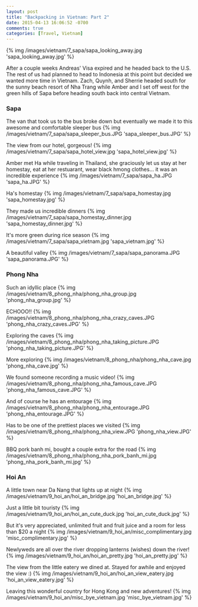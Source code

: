 ```yaml
---
layout: post
title: "Backpacking in Vietnam: Part 2"
date: 2015-04-13 16:06:52 -0700
comments: true
categories: [Travel, Vietnam]
---
```


{% img /images/vietnam/7_sapa/sapa_looking_away.jpg 'sapa_looking_away.jpg' %}

After a couple weeks Andreas' Visa expired and he headed back to the U.S. The rest of us had planned to head to Indonesia at this point but decided we wanted more time in Vietnam. Zach, Quynh, and Sherrie headed south for the sunny beach resort of Nha Trang while Amber and I set off west for the green hills of Sapa before heading south back into central Vietnam.

<!-- more -->

<h3>Sapa</h3>

The van that took us to the bus broke down but eventually we made it to this awesome and comfortable sleeper bus
{% img /images/vietnam/7_sapa/sapa_sleeper_bus.JPG 'sapa_sleeper_bus.JPG' %}

The view from our hotel, gorgeous!
{% img /images/vietnam/7_sapa/sapa_hotel_view.jpg 'sapa_hotel_view.jpg' %}

Amber met Ha while traveling in Thailand, she graciously let us stay at her homestay, eat at her restuarant, wear black hmong clothes... it was an incredible experience
{% img /images/vietnam/7_sapa/sapa_ha.JPG 'sapa_ha.JPG' %}

Ha's homestay
{% img /images/vietnam/7_sapa/sapa_homestay.jpg 'sapa_homestay.jpg' %}

They made us incredible dinners
{% img /images/vietnam/7_sapa/sapa_homestay_dinner.jpg 'sapa_homestay_dinner.jpg' %}

It's more green during rice season
{% img /images/vietnam/7_sapa/sapa_vietnam.jpg 'sapa_vietnam.jpg' %}

A beautiful valley
{% img /images/vietnam/7_sapa/sapa_panorama.JPG 'sapa_panorama.JPG' %}

<h3>Phong Nha</h3>

Such an idyllic place
{% img /images/vietnam/8_phong_nha/phong_nha_group.jpg 'phong_nha_group.jpg' %}

ECHOOO!!
{% img /images/vietnam/8_phong_nha/phong_nha_crazy_caves.JPG 'phong_nha_crazy_caves.JPG' %}

Exploring the caves
{% img /images/vietnam/8_phong_nha/phong_nha_taking_picture.JPG 'phong_nha_taking_picture.JPG' %}

More exploring
{% img /images/vietnam/8_phong_nha/phong_nha_cave.jpg 'phong_nha_cave.jpg' %}

We found someone recording a music video!
{% img /images/vietnam/8_phong_nha/phong_nha_famous_cave.JPG 'phong_nha_famous_cave.JPG' %}

And of course he has an entourage
{% img /images/vietnam/8_phong_nha/phong_nha_entourage.JPG 'phong_nha_entourage.JPG' %}

Has to be one of the prettiest places we visited
{% img /images/vietnam/8_phong_nha/phong_nha_view.JPG 'phong_nha_view.JPG' %}

BBQ pork banh mi, bought a couple extra for the road
{% img /images/vietnam/8_phong_nha/phong_nha_pork_banh_mi.jpg 'phong_nha_pork_banh_mi.jpg' %}

<h3>Hoi An</h3>

A little town near Da Nang that lights up at night
{% img /images/vietnam/9_hoi_an/hoi_an_bridge.jpg 'hoi_an_bridge.jpg' %}

Just a little bit touristy
{% img /images/vietnam/9_hoi_an/hoi_an_cute_duck.jpg 'hoi_an_cute_duck.jpg' %}

But it's very appreciated, unlimited fruit and fruit juice and a room for less than $20 a night
{% img /images/vietnam/9_hoi_an/misc_complimentary.jpg 'misc_complimentary.jpg' %}

Newlyweds are all over the river dropping lanterns (wishes) down the river!
{% img /images/vietnam/9_hoi_an/hoi_an_pretty.jpg 'hoi_an_pretty.jpg' %}

The view from the little eatery we dined at. Stayed for awhile and enjoyed the view :)
{% img /images/vietnam/9_hoi_an/hoi_an_view_eatery.jpg 'hoi_an_view_eatery.jpg' %}

Leaving this wonderful country for Hong Kong and new adventures!
{% img /images/vietnam/9_hoi_an/misc_bye_vietnam.jpg 'misc_bye_vietnam.jpg' %}



